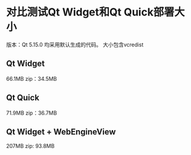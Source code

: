 # 对比测试Qt Widget和Qt Quick部署大小
版本：Qt 5.15.0
均采用默认生成的代码。
大小包含vcredist
## Qt Widget
66.1MB
zip：34.5MB

## Qt Quick
71.9MB
zip：36.7MB

## Qt Widget + WebEngineView
207MB
zip: 93.8MB
